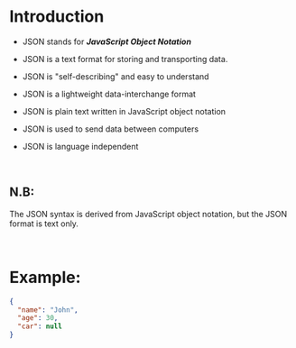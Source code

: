# Introduction

- JSON stands for **_JavaScript Object Notation_**

- JSON is a text format for storing and transporting data.

- JSON is "self-describing" and easy to understand

- JSON is a lightweight data-interchange format

- JSON is plain text written in JavaScript object notation

- JSON is used to send data between computers

- JSON is language independent 

&nbsp;

## N.B:

The JSON syntax is derived from JavaScript object notation, but the JSON format is text only.

&nbsp;

# Example:

```json
{
  "name": "John",
  "age": 30,
  "car": null
}
```

&nbsp;
&nbsp;
&nbsp;
&nbsp;
&nbsp;
&nbsp;
